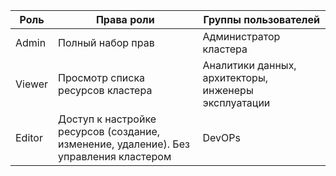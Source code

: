 | Роль   | Права роли                                                                            | Группы пользователей                                 |
| ------ | ------------------------------------------------------------------------------------- | ---------------------------------------------------- |
| Admin  | Полный набор прав                                                                     | Администратор кластера                               |
| Viewer | Просмотр списка ресурсов кластера                                                     | Аналитики данных, архитекторы, инженеры эксплуатации |
| Editor | Доступ к настройке ресурсов (создание, изменение, удаление). Без управления кластером | DevOPs                                               |  |